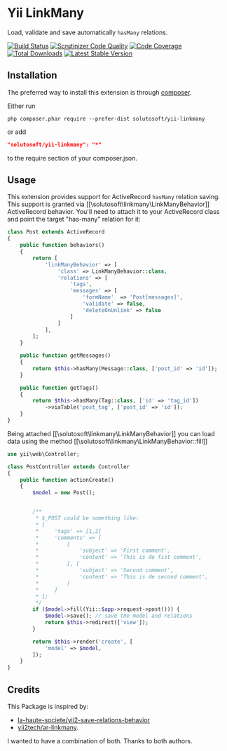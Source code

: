 # Yii LinkMany

Load, validate and save automatically `hasMany` relations.


[![Build Status](https://travis-ci.org/solutosoft/yii-linkmany.svg?branch=master)](https://travis-ci.org/solutosoft/yii-linkmany)
[![Scrutinizer Code Quality](https://scrutinizer-ci.com/g/solutosoft/yii-linkmany/badges/quality-score.png?b=master)](https://scrutinizer-ci.com/g/solutosoft/yii-linkmany/?branch=master)
[![Code Coverage](https://scrutinizer-ci.com/g/solutosoft/yii-linkmany/badges/coverage.png?b=master)](https://scrutinizer-ci.com/g/solutosoft/yii-linkmany/?branch=master)
[![Total Downloads](https://poser.pugx.org/solutosoft/yii-linkmany/downloads.png)](https://packagist.org/packages/solutosoft/yii-linkmany)
[![Latest Stable Version](https://poser.pugx.org/solutosoft/yii-linkmany/v/stable.png)](https://packagist.org/packages/solutosoft/yii-linkmany)


Installation
------------

The preferred way to install this extension is through [composer](http://getcomposer.org/download/).

Either run

```
php composer.phar require --prefer-dist solutosoft/yii-linkmany
```

or add

```json
"solutosoft/yii-linkmany": "*"
```

to the require section of your composer.json.


Usage
-----

This extension provides support for ActiveRecord `hasMany` relation saving.
This support is granted via [[\solutosoft\linkmany\LinkManyBehavior]] ActiveRecord behavior. You'll need to attach
it to your ActiveRecord class and point the target "has-many" relation for it:

```php
class Post extends ActiveRecord
{
    public function behaviors()
    {
        return [
            'linkManyBehavior' => [
                'class' => LinkManyBehavior::class,
                'relations' => [
                    'tags',
                    'messages' => [
                        'formName'  => 'Post[messages]',
                        'validate' => false,
                        'deleteOnUnlink' => false
                    ]
                ]
            ],
        ];
    }

    public function getMessages()
    {
        return $this->hasMany(Message::class, ['post_id' => 'id']);
    }

    public function getTags()
    {
        return $this->hasMany(Tag::class, ['id' => 'tag_id'])
            ->viaTable('post_tag', ['post_id' => 'id']);
    }
}
```

Being attached [[\solutosoft\linkmany\LinkManyBehavior]] you can load data using the method [[\solutosoft\linkmany\LinkManyBehavior::fill]]

```php
use yii\web\Controller;

class PostController extends Controller
{
    public function actionCreate()
    {
        $model = new Post();


        /**
         * $_POST could be something like:
         * [
         *     'tags' => [1,2]
         *     'comments' => [
         *         [
         *             'subject' => 'First comment',
         *             'content' => 'This is de fist comment',
         *         ], [
         *             'subject' => 'Second comment',
         *             'content' => 'This is de second comment',
         *         ]
         *     ]
         * ];
         */
        if ($model->fill(Yii::$app->request->post())) {
            $model->save(); // save the model and relations
            return $this->redirect(['view']);
        }

        return $this->render('create', [
            'model' => $model,
        ]);
    }
}
```

## Credits

This Package is inspired by:

- [la-haute-societe/yii2-save-relations-behavior](https://github.com/la-haute-societe/yii2-save-relations-behavior)
- [yii2tech/ar-linkmany](https://github.com/yii2tech/ar-linkmany).

I wanted to have a combination of both. Thanks to both authors.